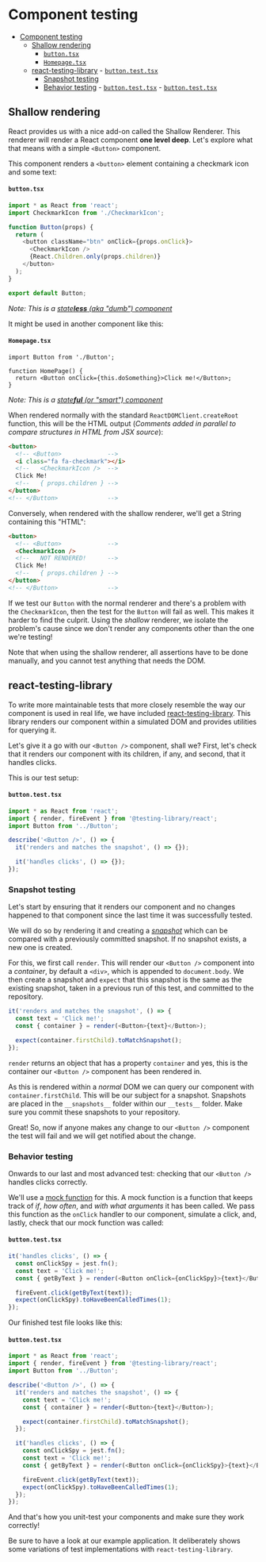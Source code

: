 # Component testing

<!-- TOC depthFrom:2 depthTo:6 withLinks:1 updateOnSave:1 orderedList:0 -->

- [Component testing](#component-testing)
  - [Shallow rendering](#shallow-rendering)
    - [`button.tsx`](#buttontsx)
    - [`Homepage.tsx`](#homepagetsx)
  - [react-testing-library](#react-testing-library) - [`button.test.tsx`](#buttontesttsx)
    - [Snapshot testing](#snapshot-testing)
    - [Behavior testing](#behavior-testing) - [`button.test.tsx`](#buttontesttsx-1) - [`button.test.tsx`](#buttontesttsx-2)
    <!-- /TOC -->

## Shallow rendering

React provides us with a nice add-on called the Shallow Renderer. This renderer will render a React component **one level deep**. Let's explore what that means with a simple `<Button>` component.

This component renders a `<button>` element containing a checkmark icon and some text:

#### `button.tsx`

```ts
import * as React from 'react';
import CheckmarkIcon from './CheckmarkIcon';

function Button(props) {
  return (
    <button className="btn" onClick={props.onClick}>
      <CheckmarkIcon />
      {React.Children.only(props.children)}
    </button>
  );
}

export default Button;
```

_Note: This is a [state**less** (aka "dumb") component](../understanding-react-boilerplate.md#src-app)_

It might be used in another component like this:

#### `Homepage.tsx`

```tsx
import Button from './Button';

function HomePage() {
  return <Button onClick={this.doSomething}>Click me!</Button>;
}
```

_Note: This is a [state**ful** (or "smart") component](../understanding-react-boilerplate.md#src-app)_

When rendered normally with the standard `ReactDOMClient.createRoot` function, this will be the HTML output
(_Comments added in parallel to compare structures in HTML from JSX source_):

```html
<button>
  <!-- <Button>             -->
  <i class="fa fa-checkmark"></i>
  <!--   <CheckmarkIcon />  -->
  Click Me!
  <!--   { props.children } -->
</button>
<!-- </Button>              -->
```

Conversely, when rendered with the shallow renderer, we'll get a String containing this "HTML":

```html
<button>
  <!-- <Button>             -->
  <CheckmarkIcon />
  <!--   NOT RENDERED!      -->
  Click Me!
  <!--   { props.children } -->
</button>
<!-- </Button>              -->
```

If we test our `Button` with the normal renderer and there's a problem with the `CheckmarkIcon`, then the test for the `Button` will fail as well. This makes it harder to find the culprit. Using the _shallow_ renderer, we isolate the problem's cause since we don't render any components other than the one we're testing!

Note that when using the shallow renderer, all assertions have to be done manually, and you cannot test anything that needs the DOM.

## react-testing-library

To write more maintainable tests that more closely resemble the way our component is used in real life, we have included [react-testing-library](https://github.com/testing-library/react-testing-library). This library renders our component within a simulated DOM and provides utilities for querying it.

Let's give it a go with our `<Button />` component, shall we? First, let's check that it renders our component with its children, if any, and second, that it handles clicks.

This is our test setup:

#### `button.test.tsx`

```ts
import * as React from 'react';
import { render, fireEvent } from '@testing-library/react';
import Button from '../Button';

describe('<Button />', () => {
  it('renders and matches the snapshot', () => {});

  it('handles clicks', () => {});
});
```

### Snapshot testing

Let's start by ensuring that it renders our component and no changes happened to that component since the last time it was successfully tested.

We will do so by rendering it and creating a _[snapshot](https://jestjs.io/docs/en/snapshot-testing)_ which can be compared with a previously committed snapshot. If no snapshot exists, a new one is created.

For this, we first call `render`. This will render our `<Button />` component into a _container_, by default a `<div>`, which is appended to `document.body`. We then create a snapshot and `expect` that this snapshot is the same as the existing snapshot, taken in a previous run of this test, and committed to the repository.

```ts
it('renders and matches the snapshot', () => {
  const text = 'Click me!';
  const { container } = render(<Button>{text}</Button>);

  expect(container.firstChild).toMatchSnapshot();
});
```

`render` returns an object that has a property `container` and yes, this is the container our `<Button />` component has been rendered in.

As this is rendered within a _normal_ DOM we can query our component with `container.firstChild`. This will be our subject for a snapshot. Snapshots are placed in the `__snapshots__` folder within our `__tests__` folder. Make sure you commit these snapshots to your repository.

Great! So, now if anyone makes any change to our `<Button />` component the test will fail and we will get notified about the change.

### Behavior testing

Onwards to our last and most advanced test: checking that our `<Button />` handles clicks correctly.

We'll use a [mock function](https://jestjs.io/docs/en/mock-functions) for this. A mock function is a function that keeps track of _if_, _how often_, and _with what arguments_ it has been called. We pass this function as the `onClick` handler to our component, simulate a click, and, lastly, check that our mock function was called:

#### `button.test.tsx`

```ts
it('handles clicks', () => {
  const onClickSpy = jest.fn();
  const text = 'Click me!';
  const { getByText } = render(<Button onClick={onClickSpy}>{text}</Button>);

  fireEvent.click(getByText(text));
  expect(onClickSpy).toHaveBeenCalledTimes(1);
});
```

Our finished test file looks like this:

#### `button.test.tsx`

```ts
import * as React from 'react';
import { render, fireEvent } from '@testing-library/react';
import Button from '../Button';

describe('<Button />', () => {
  it('renders and matches the snapshot', () => {
    const text = 'Click me!';
    const { container } = render(<Button>{text}</Button>);

    expect(container.firstChild).toMatchSnapshot();
  });

  it('handles clicks', () => {
    const onClickSpy = jest.fn();
    const text = 'Click me!';
    const { getByText } = render(<Button onClick={onClickSpy}>{text}</Button>);

    fireEvent.click(getByText(text));
    expect(onClickSpy).toHaveBeenCalledTimes(1);
  });
});
```

And that's how you unit-test your components and make sure they work correctly!

Be sure to have a look at our example application. It deliberately shows some variations of test implementations with `react-testing-library`.
